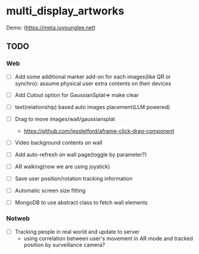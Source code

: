 # multi_display_artworks
Demo: (https://meta.juyounglee.net)


## TODO

### Web
- [ ] Add some additional marker add-on for each images(like QR or synchro): assume physical user extra contents on their devices
- [ ] Add Cutout option for GaussianSplat=> make clear
- [ ] text(relationship) based auto images placement(LLM powered)
- [ ] Drag to move images/wall/gaussiansplat
  - https://github.com/jesstelford/aframe-click-drag-component
- [ ] Video background contents on wall
- [ ] Add auto-refresh on wall page(toggle by parameter?)
- [ ] AR walking(now we are using joystick)
- [ ] Save user position/rotation tracking information
- [ ] Automatic screen size fitting
- [ ] MongoDB to use abstract class to fetch wall elements


### Notweb
- [ ] Tracking people in real world and update to server
  - using correlation between user's movement in AR mode and tracked position by surveillance camera?

